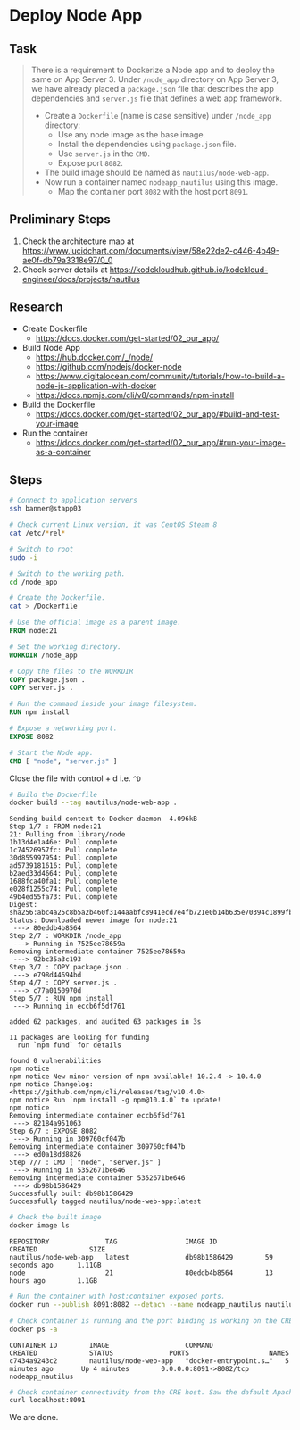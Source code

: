 # Deploy Node App

## Task

> There is a requirement to Dockerize a Node app and to deploy the same on App Server 3. Under `/node_app` directory on App Server 3, we have already placed a `package.json` file that describes the app dependencies and `server.js` file that defines a web app framework.
>
> * Create a `Dockerfile` (name is case sensitive) under `/node_app` directory:
>   * Use any node image as the base image.
>   * Install the dependencies using `package.json` file.
>   * Use `server.js` in the `CMD`.
>   * Expose port `8082`.
> * The build image should be named as `nautilus/node-web-app`.
> * Now run a container named `nodeapp_nautilus` using this image.
>   * Map the container port `8082` with the host port `8091`.

## Preliminary Steps

1. Check the architecture map at https://www.lucidchart.com/documents/view/58e22de2-c446-4b49-ae0f-db79a3318e97/0_0
2. Check server details at https://kodekloudhub.github.io/kodekloud-engineer/docs/projects/nautilus

## Research

* Create Dockerfile
  * https://docs.docker.com/get-started/02_our_app/
* Build Node App
  * https://hub.docker.com/_/node/
  * https://github.com/nodejs/docker-node
  * https://www.digitalocean.com/community/tutorials/how-to-build-a-node-js-application-with-docker
  * https://docs.npmjs.com/cli/v8/commands/npm-install
* Build the Dockerfile
  * https://docs.docker.com/get-started/02_our_app/#build-and-test-your-image
* Run the container
  * https://docs.docker.com/get-started/02_our_app/#run-your-image-as-a-container


## Steps

```bash
# Connect to application servers
ssh banner@stapp03

# Check current Linux version, it was CentOS Steam 8
cat /etc/*rel*

# Switch to root
sudo -i

# Switch to the working path.
cd /node_app

# Create the Dockerfile.
cat > /Dockerfile
```

```dockerfile
# Use the official image as a parent image.
FROM node:21

# Set the working directory.
WORKDIR /node_app

# Copy the files to the WORKDIR
COPY package.json .
COPY server.js .

# Run the command inside your image filesystem.
RUN npm install

# Expose a networking port.
EXPOSE 8082

# Start the Node app.
CMD [ "node", "server.js" ]
```

Close the file with control + d i.e. `^D`

```bash
# Build the Dockerfile
docker build --tag nautilus/node-web-app .
```

```
Sending build context to Docker daemon  4.096kB
Step 1/7 : FROM node:21
21: Pulling from library/node
1b13d4e1a46e: Pull complete
1c74526957fc: Pull complete
30d855997954: Pull complete
ad5739181616: Pull complete
b2aed33d4664: Pull complete
1688fca40fa1: Pull complete
e028f1255c74: Pull complete
49b4ed55fa73: Pull complete
Digest: sha256:abc4a25c8b5a2b460f3144aabfc8941ecd7e4fb721e0b14b635e70394c1899fb
Status: Downloaded newer image for node:21
 ---> 80eddb4b8564
Step 2/7 : WORKDIR /node_app
 ---> Running in 7525ee78659a
Removing intermediate container 7525ee78659a
 ---> 92bc35a3c193
Step 3/7 : COPY package.json .
 ---> e798d44694bd
Step 4/7 : COPY server.js .
 ---> c77a0150970d
Step 5/7 : RUN npm install
 ---> Running in eccb6f5df761

added 62 packages, and audited 63 packages in 3s

11 packages are looking for funding
  run `npm fund` for details

found 0 vulnerabilities
npm notice
npm notice New minor version of npm available! 10.2.4 -> 10.4.0
npm notice Changelog: <https://github.com/npm/cli/releases/tag/v10.4.0>
npm notice Run `npm install -g npm@10.4.0` to update!
npm notice
Removing intermediate container eccb6f5df761
 ---> 82184a951063
Step 6/7 : EXPOSE 8082
 ---> Running in 309760cf047b
Removing intermediate container 309760cf047b
 ---> ed0a18dd8826
Step 7/7 : CMD [ "node", "server.js" ]
 ---> Running in 5352671be646
Removing intermediate container 5352671be646
 ---> db98b1586429
Successfully built db98b1586429
Successfully tagged nautilus/node-web-app:latest
```

```bash
# Check the built image
docker image ls
```

```
REPOSITORY              TAG                 IMAGE ID            CREATED             SIZE
nautilus/node-web-app   latest              db98b1586429        59 seconds ago      1.11GB
node                    21                  80eddb4b8564        13 hours ago        1.1GB
```


```bash
# Run the container with host:container exposed ports.
docker run --publish 8091:8082 --detach --name nodeapp_nautilus nautilus/node-web-app

# Check container is running and the port binding is working on the CRE host. Was OK.
docker ps -a
```

```
CONTAINER ID        IMAGE                   COMMAND                  CREATED             STATUS              PORTS                    NAMES
c7434a9243c2        nautilus/node-web-app   "docker-entrypoint.s…"   5 minutes ago       Up 4 minutes        0.0.0.0:8091->8082/tcp   nodeapp_nautilus
```

```bash
# Check container connectivity from the CRE host. Saw the dafault Apache httpd html.
curl localhost:8091
```

We are done.
